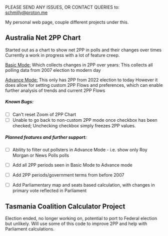 PLEASE SEND ANY ISSUES, OR CONTACT QUERIES to: schmilly@proton.me

My personal web page, couple different projects under this. 

## Australia Net 2PP Chart

Started out as a chart to show net 2PP in polls and their changes over times
Currently a work in progress with a lot of feature creep.

[Basic Mode:](https://schmilly.github.io/2PP%20Net/2PP.html)
Which collects changes in 2PP over years:
This collects all polling data from 2007 election to modern day

[Advance Mode:](https://schmilly.github.io/2PP%20Net/Advance_Mode.html)
This only has 2PP from 2022 election to today
However it does allow for setting custom 2PP Flows and preferences, which can enable further analysis of trends and current 2PP Flows

##### Known Bugs:
- [ ] Can't reset Zoom of 2PP Chart
- [ ] Unable to go back to non-custom 2PP mode once checkbox has been checked; Unchecking checkbox simply freezes 2PP values.

##### Planned features and further support:
- [ ] Ability to filter out pollsters in Advance Mode - i.e. show only Roy Morgan or News Polls polls
- [ ] Add all 2PP periods seen in Basic Mode to Advance mode
- [ ] Add 2PP periods/government terms from before 2007 
- [ ] Add Parliamentary map and seats based calculation, with changes in primary vote reflected in Parliament


## Tasmania Coalition Calculator Project

Election ended, no longer working on, potential to port to Federal election but unlikely. Will use some of this code to improve 2PP and help with Parliament calculations.
